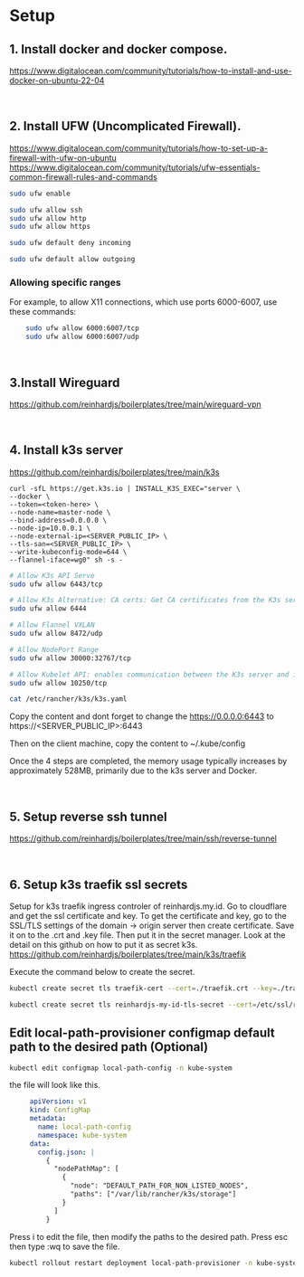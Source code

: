 # Setup

## 1. Install docker and docker compose.
https://www.digitalocean.com/community/tutorials/how-to-install-and-use-docker-on-ubuntu-22-04

<br>

## 2. Install UFW (Uncomplicated Firewall).
https://www.digitalocean.com/community/tutorials/how-to-set-up-a-firewall-with-ufw-on-ubuntu
https://www.digitalocean.com/community/tutorials/ufw-essentials-common-firewall-rules-and-commands

```bash
sudo ufw enable
```

```bash
sudo ufw allow ssh
sudo ufw allow http
sudo ufw allow https
```

```bash
sudo ufw default deny incoming
```

```bash
sudo ufw default allow outgoing
```

### Allowing specific ranges
For example, to allow X11 connections, which use ports 6000-6007, use these commands:
```bash
    sudo ufw allow 6000:6007/tcp
    sudo ufw allow 6000:6007/udp
```

<br>

## 3.Install Wireguard
https://github.com/reinhardjs/boilerplates/tree/main/wireguard-vpn

<br>

## 4. Install k3s server
https://github.com/reinhardjs/boilerplates/tree/main/k3s

```
curl -sfL https://get.k3s.io | INSTALL_K3S_EXEC="server \
--docker \
--token=<token-here> \
--node-name=master-node \
--bind-address=0.0.0.0 \
--node-ip=10.0.0.1 \
--node-external-ip=<SERVER_PUBLIC_IP> \
--tls-san=<SERVER_PUBLIC_IP> \
--write-kubeconfig-mode=644 \
--flannel-iface=wg0" sh -s -
```

```bash
# Allow K3s API Serve
sudo ufw allow 6443/tcp

# Allow K3s Alternative: CA certs: Get CA certificates from the K3s server.
sudo ufw allow 6444

# Allow Flannel VXLAN
sudo ufw allow 8472/udp

# Allow NodePort Range
sudo ufw allow 30000:32767/tcp

# Allow Kubelet API: enables communication between the K3s server and its agents, among other functions.
sudo ufw allow 10250/tcp
```

```bash
cat /etc/rancher/k3s/k3s.yaml
```

Copy the content and dont forget to change the https://0.0.0.0:6443 to https://<SERVER_PUBLIC_IP>:6443

Then on the client machine, copy the content to ~/.kube/config

Once the 4 steps are completed, the memory usage typically increases by approximately 528MB, primarily due to the k3s server and Docker.

<br>

## 5. Setup reverse ssh tunnel
https://github.com/reinhardjs/boilerplates/tree/main/ssh/reverse-tunnel

<br>

## 6. Setup k3s traefik ssl secrets
Setup for k3s traefik ingress controler of reinhardjs.my.id. Go to cloudflare and get the ssl certificate and key. 
To get the certificate and key, go to the SSL/TLS settings of the domain -> origin server then create certificate.
Save it on to the .crt and .key file. Then put it in the secret manager. Look at the detail on this github on how to put it as secret k3s.
https://github.com/reinhardjs/boilerplates/tree/main/k3s/traefik

Execute the command below to create the secret.
```bash
kubectl create secret tls traefik-cert --cert=./traefik.crt --key=./traefik.key
```

```bash
kubectl create secret tls reinhardjs-my-id-tls-secret --cert=/etc/ssl/reinhardjs.my.id.crt --key=/etc/ssl/reinhardjs.my.id.key
```

## Edit local-path-provisioner configmap default path to the desired path (Optional)

```bash
kubectl edit configmap local-path-config -n kube-system
```

the file will look like this.
```yaml
     apiVersion: v1
     kind: ConfigMap
     metadata:
       name: local-path-config
       namespace: kube-system
     data:
       config.json: |
         {
           "nodePathMap": [
             {
               "node": "DEFAULT_PATH_FOR_NON_LISTED_NODES",
               "paths": ["/var/lib/rancher/k3s/storage"]
             }
           ]
         }
```

Press i to edit the file, then modify the paths to the desired path. Press esc then type :wq to save the file.

```bash
kubectl rollout restart deployment local-path-provisioner -n kube-system
```

